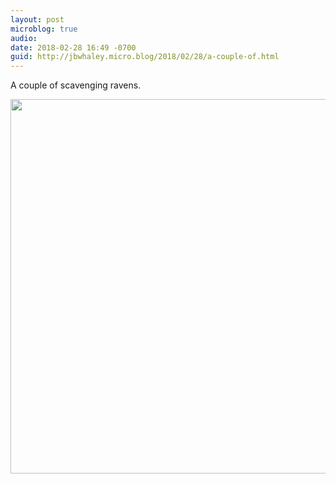```yaml
---
layout: post
microblog: true
audio: 
date: 2018-02-28 16:49 -0700
guid: http://jbwhaley.micro.blog/2018/02/28/a-couple-of.html
---
```

A couple of scavenging ravens.

<img src="http://www.jarrodwhaley.com/uploads/2018/a3705dfd35.jpg" width="600" height="599" />
